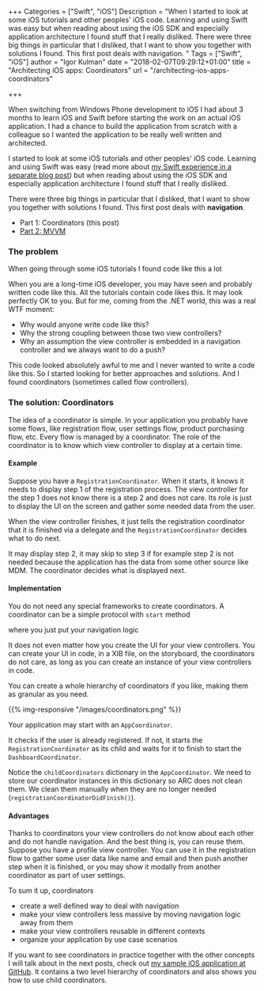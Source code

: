 +++
Categories = ["Swift", "iOS"]
Description = "When I started to look at some iOS tutorials and other peoples' iOS code. Learning and using Swift was easy but when reading about using the iOS SDK and especially application architecture I found stuff that I really disliked. There were three big things in particular that I disliked, that I want to show you together with solutions I found. This first post deals with navigation. "
Tags = ["Swift", "iOS"]
author = "Igor Kulman"
date = "2018-02-07T09:29:12+01:00"
title = "Architecting iOS apps: Coordinators"
url = "/architecting-ios-apps-coordinators"

+++

When switching from Windows Phone development to iOS I had about 3 months to learn iOS and Swift before starting the work on an actual iOS application. I had a chance to build the application from scratch with a colleague so I wanted the application to be really well written and architected. 

I started to look at some iOS tutorials and other peoples' iOS code. Learning and using Swift was easy (read more about [my Swift experience in a separate blog post](/my-experience-with-swift-after-9-months)) but when reading about using the iOS SDK and especially application architecture I found stuff that I really disliked. 

There were three big things in particular that I disliked, that I want to show you together with solutions I found. This first post deals with **navigation**. 

* Part 1: Coordinators (this post)
* [Part 2: MVVM](/architecting-ios-apps-mvvm)

### The problem

When going through some iOS tutorials I found code like this a lot

<div data-gist="f5d825e91e3c03ad64c2c19235152e8c" data-file="badcode.swift"></div>

When you are a long-time iOS developer, you may have seen and probably written code like this. All the tutorials contain code likes this. It may look perfectly OK to you. But for me, coming from the .NET world, this was a real WTF moment:

* Why would anyone write code like this? 
* Why the strong coupling between those two view controllers? 
* Why an assumption the view controller is embedded in a navigation controller and we always want to do a push?

This code looked absolutely awful to me and I never wanted to write a code like this. So I started looking for better approaches and solutions. And I found coordinators (sometimes called flow controllers).

### The solution: Coordinators

The idea of a coordinator is simple. In your application you probably have some flows, like registration flow, user settings flow, product purchasing flow, etc. Every flow is managed by a coordinator. The role of the coordinator is to know which view controller to display at a certain time. 

<!--more-->

#### Example 

Suppose you have a `RegistrationCoordinator`. When it starts, it knows it needs to display step 1 of the registration process. The view controller for the step 1 does not know there is a step 2 and does not care. Its role is just to display the UI on the screen and gather some needed data from the user. 

When the view controller finishes, it just tells the registration coordinator that it is finished via a delegate and the `RegistrationCoordinator` decides what to do next. 

It may display step 2, it may skip to step 3 if for example step 2 is not needed because the application has the data from some other source like MDM. The coordinator decides what is displayed next. 

#### Implementation

You do not need any special frameworks to create coordinators. A coordinator can be a simple protocol with `start` method

<div data-gist="f5d825e91e3c03ad64c2c19235152e8c" data-file="coordinator.swift"></div>

where you just put your navigation logic

<div data-gist="f5d825e91e3c03ad64c2c19235152e8c" data-file="usage.swift"></div>

It does not even matter how you create the UI for your view controllers. You can create your UI in code, in a XIB file, on the storyboard, the coordinators do not care, as long as you can create an instance of your view controllers in code. 

You can create a whole hierarchy of coordinators if you like, making them as granular as you need. 

{{% img-responsive "/images/coordinators.png" %}}

Your application may start with an `AppCoordinator`. 

<div data-gist="f5d825e91e3c03ad64c2c19235152e8c" data-file="AppDelegate.swift"></div>

It checks if the user is already registered. If not, it starts the `RegistrationCoordinator` as its child and waits for it to finish to start the `DashboardCoordinator`.

<div data-gist="f5d825e91e3c03ad64c2c19235152e8c" data-file="AppCoordinator.swift"></div>

Notice the `childCoordinators` dictionary in the `AppCoordinator`. We need to store our coordinator instances in this dictionary so ARC does not clean them. We clean them manually when they are no longer needed (`registrationCoordinatorDidFinish()`).

#### Advantages

Thanks to coordinators your view controllers do not know about each other and do not handle navigation. And the best thing is, you can reuse them. Suppose you have a profile view controller. You can use it in the registration flow to gather some user data like name and email and then push another step when it is finished, or you may show it modally from another coordinator as part of user settings.

To sum it up, coordinators

* create a well defined way to deal with navigation
* make your view controllers less massive by moving navigation logic away from them
* make your view controllers reusable in different contexts
* organize your application by use case scenarios

If you want to see coordinators in practice together with the other concepts I will talk about in the next posts, check out [my sample iOS application at GitHub](https://github.com/igorkulman/iOSSampleApp). It contains a two level hierarchy of coordinators and also shows you how to use child coordinators. 